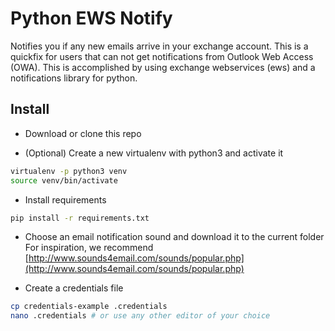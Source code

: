 # Python EWS Notify
Notifies you if any new emails arrive in your exchange account. This is a quickfix for users that can not get
notifications from Outlook Web Access (OWA). This is accomplished by using exchange webservices (ews) and a
notifications library for python.

## Install
* Download or clone this repo

* (Optional) Create a new virtualenv with python3 and activate it
```bash
virtualenv -p python3 venv 
source venv/bin/activate
```

* Install requirements
```bash
pip install -r requirements.txt
```

* Choose an email notification sound and download it to the current folder
For inspiration, we recommend [http://www.sounds4email.com/sounds/popular.php](http://www.sounds4email.com/sounds/popular.php)

* Create a credentials file
```bash
cp credentials-example .credentials
nano .credentials # or use any other editor of your choice
```
